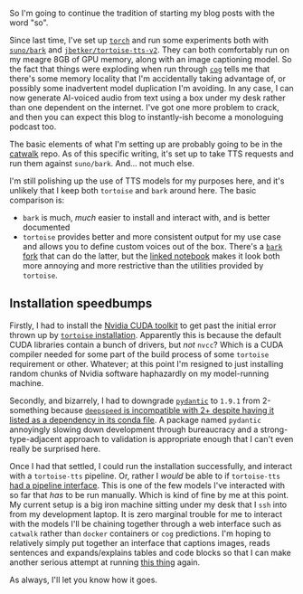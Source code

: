 So I'm going to continue the tradition of starting my blog posts with the word "so".

Since last time, I've set up [`torch`](https://pytorch.org/) and run some experiments both with [`suno/bark`](https://huggingface.co/suno/bark) and [`jbetker/tortoise-tts-v2`](https://huggingface.co/jbetker/tortoise-tts-v2). They can both comfortably run on my meagre 8GB of GPU memory, along with an image captioning model. So the fact that things were exploding when run through [`cog`](https://github.com/replicate/cog) tells me that there's some memory locality that I'm accidentally taking advantage of, or possibly some inadvertent model duplication I'm avoiding. In any case, I can now generate AI-voiced audio from text using a box under my desk rather than one dependent on the internet. I've got one more problem to crack, and then you can expect this blog to instantly-ish become a monologuing podcast too.

The basic elements of what I'm setting up are probably going to be in the [catwalk](https://github.com/inaimathi/catwalk) repo. As of this specific writing, it's set up to take TTS requests and run them against `suno/bark`. And... not much else.

I'm still polishing up the use of TTS models for my purposes here, and it's unlikely that I keep both `tortoise` and `bark` around here. The basic comparison is:

- `bark` is much, _much_ easier to install and interact with, and is better documented
- `tortoise` provides better and more consistent output for my use case and allows you to define custom voices out of the box. There's a [`bark` fork](https://github.com/serp-ai/bark-with-voice-clone) that can do the latter, but the [linked notebook](https://github.com/serp-ai/bark-with-voice-clone/blob/main/clone_voice.ipynb) makes it look both more annoying and more restrictive than the utilities provided by `tortoise`.

## Installation speedbumps

Firstly, I had to install the [Nvidia CUDA toolkit](https://developer.nvidia.com/cuda-downloads?target_os=Linux&target_arch=x86_64&Distribution=Ubuntu&target_version=22.04&target_type=deb_local) to get past the initial error thrown up by [`tortoise` installation](https://github.com/neonbjb/tortoise-tts). Apparently this is because the default CUDA libraries contain a bunch of drivers, but _not_ `nvcc`? Which is a CUDA compiler needed for some part of the build process of some `tortoise` requirement or other. Whatever; at this point I'm resigned to just installing random chunks of Nvidia software haphazardly on my model-running machine.

Secondly, and bizarrely, I had to downgrade [`pydantic`](https://docs.pydantic.dev/latest/) to `1.9.1` from 2-something because [`deepspeed` is incompatible with 2+ despite having it listed as a dependency in its conda file](https://github.com/microsoft/DeepSpeed/issues/3963). A package named `pydantic` annoyingly slowing down development through bureaucracy and a strong-type-adjacent approach to validation is appropriate enough that I can't even really be surprised here.

Once I had that settled, I could run the installation successfully, and interact with a `tortoise-tts` pipeline. Or, rather I _would_ be able to if `tortoise-tts` [had a pipeline interface](https://github.com/neonbjb/tortoise-tts#do_ttspy). This is one of the few models I've interacted with so far that _has_ to be run manually. Which is kind of fine by me at this point. My current setup is a big iron machine sitting under my desk that I `ssh` into from my development laptop. It is zero marginal trouble for me to interact with the models I'll be chaining together through a web interface such as `catwalk` rather than `docker` containers or `cog` predictions. I'm hoping to relatively simply put together an interface that captions images, reads sentences and expands/explains tables and code blocks so that I can make another serious attempt at running [this thing](https://github.com/inaimathi/ai-blog-reader) again.

As always, I'll let you know how it goes.
